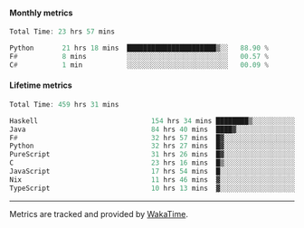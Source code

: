 #### Monthly metrics
<!--START_SECTION:wakamonthly-->

```asm
Total Time: 23 hrs 57 mins

Python       21 hrs 18 mins  ██████████████████████▒░░   88.90 %
F#           8 mins          ░░░░░░░░░░░░░░░░░░░░░░░░░   00.57 %
C#           1 min           ░░░░░░░░░░░░░░░░░░░░░░░░░   00.09 %
```

<!--END_SECTION:wakamonthly-->
#### Lifetime metrics
<!--START_SECTION:wakalifetime-->

```asm
Total Time: 459 hrs 31 mins

Haskell                            154 hrs 34 mins ████████▒░░░░░░░░░░░░░░░░   33.54 %
Java                               84 hrs 40 mins  ████▓░░░░░░░░░░░░░░░░░░░░   18.38 %
F#                                 32 hrs 57 mins  █▓░░░░░░░░░░░░░░░░░░░░░░░   07.15 %
Python                             32 hrs 27 mins  █▓░░░░░░░░░░░░░░░░░░░░░░░   07.04 %
PureScript                         31 hrs 26 mins  █▓░░░░░░░░░░░░░░░░░░░░░░░   06.82 %
C                                  23 hrs 16 mins  █▒░░░░░░░░░░░░░░░░░░░░░░░   05.05 %
JavaScript                         17 hrs 54 mins  █░░░░░░░░░░░░░░░░░░░░░░░░   03.89 %
Nix                                11 hrs 46 mins  ▓░░░░░░░░░░░░░░░░░░░░░░░░   02.56 %
TypeScript                         10 hrs 13 mins  ▓░░░░░░░░░░░░░░░░░░░░░░░░   02.22 %
```

<!--END_SECTION:wakalifetime-->

---

Metrics are tracked and provided by [WakaTime](https://github.com/athul/waka-readme).
